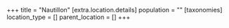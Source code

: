 +++
title = "Nautillon"
[extra.location.details]
population = ""
[taxonomies]
location_type = []
parent_location = []
+++

